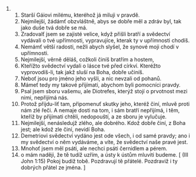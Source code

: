 <ol>
  <li>
    <ol>
      <li>Starší Gáiovi milému, kteréhož já miluji v pravdě.</li>
      <li>Nejmilejší, žádámť obzvláštně, abys se dobře měl a zdráv byl, tak jako duše tvá dobře se má.</li>
      <li>Zradovalť jsem se zajisté velice, když přišli bratří a svědectví vydávali o tvé upřímnosti, vypravujíce, kterak ty v upřímnosti chodíš.</li>
      <li>Nemámť větší radosti, nežli abych slyšel, že synové moji chodí v upřímnosti.</li>
      <li>Nejmilejší, věrně děláš, cožkoli činíš bratřím a hostem,</li>
      <li>Kteřížto svědectví vydali o lásce tvé před církví. Kteréžto vyprovodíš-li, tak jakž sluší na Boha, dobře učiníš.</li>
      <li>Neboť jsou pro jméno jeho vyšli, a nic nevzali od pohanů.</li>
      <li>Mámeť tedy my takové přijímati, abychom byli pomocníci pravdy.</li>
      <li>Psal jsem sboru vašemu, ale Diotrefes, kterýž stojí o prvotnost mezi nimi, nepřijímá nás.</li>
      <li>Protož přijdu-liť tam, připomenuť skutky jeho, kteréž činí, mluvě proti nám zlé řeči. A nemaje dosti na tom, i sám bratří nepřijímá, i těm, kteříž by přijímati chtěli, nedopouští, a ze sboru je vylučuje.</li>
      <li>Nejmilejší, nenásledujž zlého, ale dobrého. Kdož dobře činí, z Boha jest; ale kdož zle činí, nevidí Boha.</li>
      <li>Demetriovi svědectví vydáno jest ode všech, i od samé pravdy; ano i my svědectví o něm vydáváme, a víte, že svědectví naše pravé jest.</li>
      <li>Mnohoť jsem měl psáti, ale nechci psáti černidlem a pérem.</li>
      <li>o mám naději, že tě tudíž uzřím, a ústy k ústům mluviti budeme. [ (III John 1:15) Pokoj budiž tobě. Pozdravují tě přátelé. Pozdraviž i ty dobrých přátel ze jména. ]</li>
    </ol>
  </li>
</ol>